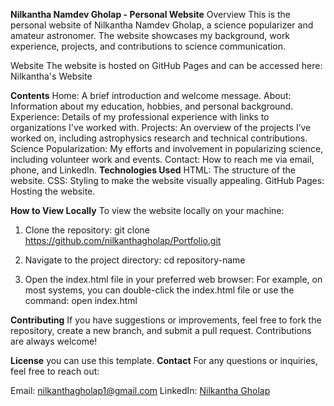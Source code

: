 **Nilkantha Namdev Gholap - Personal Website**
Overview
This is the personal website of Nilkantha Namdev Gholap, a science popularizer and amateur astronomer. The website showcases my background, work experience, projects, and contributions to science communication.

Website
The website is hosted on GitHub Pages and can be accessed here: Nilkantha's Website

**Contents**
  Home: A brief introduction and welcome message.
  About: Information about my education, hobbies, and personal background.
  Experience: Details of my professional experience with links to organizations I've worked with.
  Projects: An overview of the projects I’ve worked on, including astrophysics research and technical contributions.
  Science Popularization: My efforts and involvement in popularizing science, including volunteer work and events.
  Contact: How to reach me via email, phone, and LinkedIn.
**Technologies Used**
HTML: The structure of the website.
CSS: Styling to make the website visually appealing.
GitHub Pages: Hosting the website.

**How to View Locally**
To view the website locally on your machine:

1. Clone the repository: git clone https://github.com/nilkanthagholap/Portfolio.git

2. Navigate to the project directory: cd repository-name

3. Open the index.html file in your preferred web browser: For example, on most systems, you can double-click the index.html file or use the command:
open index.html

**Contributing**
If you have suggestions or improvements, feel free to fork the repository, create a new branch, and submit a pull request. Contributions are always welcome!

**License**
you can use this template. 
**Contact**
For any questions or inquiries, feel free to reach out:

Email: nilkanthagholap1@gmail.com
LinkedIn: [Nilkantha Gholap](http://www.linkedin.com/in/nilkantha-gholap)
